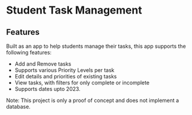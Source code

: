 # Student Task Management

## Features

Built as an app to help students manage their tasks, this app supports the following features:

- Add and Remove tasks
- Supports various Priority Levels per task
- Edit details and priorities of existing tasks
- View tasks, with filters for only complete or incomplete
- Supports dates upto 2023.

Note: This project is only a proof of concept and does not implement a database.